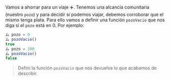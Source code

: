 Vamos a ahorrar para un viaje :airplane:. Tenemos una alcancía comunitaria (nuestro `pozo`) y para decidir si podemos viajar, debemos corroborar que el mismo tenga plata. Para ello vamos a definir una función `pozoVacio` que nos diga si el `pozo` está en 0. Por ejemplo:

```javascript
ム pozo = 0
ム pozoVacio()
true
ム pozo = 100
ム pozoVacio()
false
```

> Definí la función `pozoVacio` que nos devuelva lo que acabamos de describir.